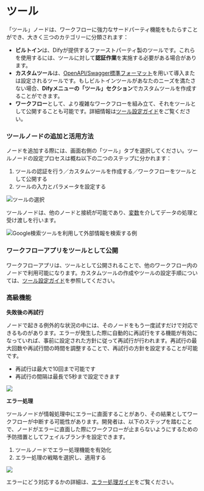 # ツール

「ツール」ノードは、ワークフローに強力なサードパーティ機能をもたらすことができ、大きく三つのカテゴリーに分類されます：

* **ビルトイン**は、Difyが提供するファーストパーティ製のツールです。これらを使用するには、ツールに対して**認証作業**を実施する必要がある場合があります。
* **カスタムツール**は、[OpenAPI/Swagger標準フォーマット](https://swagger.io/specification/)を用いて導入または設定されるツールです。もしビルトインツールがあなたのニーズを満たさない場合、**Difyメニューの「ツール」セクション**でカスタムツールを作成することができます。
* **ワークフロー**として、より複雑なワークフローを組み立て、それをツールとして公開することも可能です。詳細情報は[ツール設定ガイド](../../tools/README.md)をご覧ください。

### ツールノードの追加と活用方法

ノードを追加する際には、画面右側の「ツール」タブを選択してください。ツールノードの設定プロセスは概ね以下の二つのステップに分かれます：

1. ツールの認証を行う／カスタムツールを作成する／ワークフローをツールとして公開する
2. ツールの入力とパラメータを設定する

![ツールの選択](../../../.gitbook/assets/workflow-tool.png)

ツールノードは、他のノードと接続が可能であり、[変数](../variables.md)を介してデータの処理と受け渡しを行います。

![Google検索ツールを利用して外部情報を検索する例](../../../.gitbook/assets/workflow-google-search-tool.png)

### ワークフローアプリをツールとして公開

ワークフローアプリは、ツールとして公開されることで、他のワークフロー内のノードで利用可能になります。カスタムツールの作成やツールの設定手順については、[ツール設定ガイド](../../tools/README.md)を参照してください。

### 高級機能

**失敗後の再試行**

ノードで起きる例外的な状況の中には、そのノードをもう一度試すだけで対応できるものがあります。エラーが発生した際に自動的に再試行をする機能が有効になっていれば、事前に設定された方針に従って再試行が行われます。再試行の最大回数や再試行間の時間を調整することで、再試行の方針を設定することが可能です。

- 再試行は最大で10回まで可能です
- 再試行の間隔は最長で5秒まで設定できます

![](https://assets-docs.dify.ai/2024/12/34867b2d910d74d2671cd40287200480.png)

**エラー処理**

ツールノードが情報処理中にエラーに直面することがあり、その結果としてワークフローが中断する可能性があります。開発者は、以下のステップを踏むことで、ノードがエラーに直面した際にワークフローが止まらないようにするための予防措置としてフェイルブランチを設定できます。

1. ツールノードでエラー処理機能を有効化
2. エラー処理の戦略を選択し、適用する

![](https://assets-docs.dify.ai/2024/12/39dc3b5881d9a5fe35b877971f70d3a6.png)

エラーにどう対応するかの詳細は、[エラー処理ガイド](../error-handling/README.md)をご覧ください。
